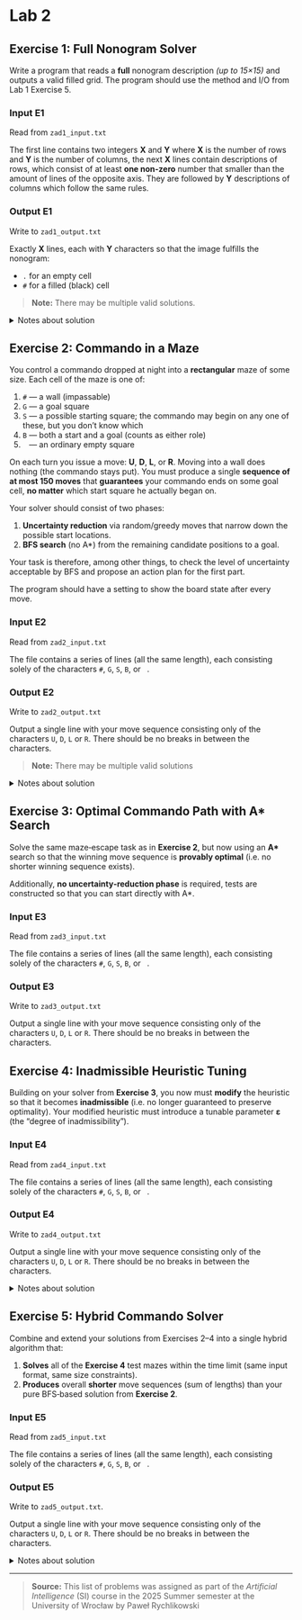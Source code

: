 # Lab 2

## Exercise 1: Full Nonogram Solver

Write a program that reads a **full** nonogram description *(up to 15×15)* and outputs a valid filled grid. The program should use the method and I/O from Lab 1 Exercise 5.

### Input E1

Read from `zad1_input.txt`

The first line contains two integers **X** and **Y** where **X** is the number of rows and **Y** is the number of columns, the next **X** lines contain descriptions of rows, which consist of at least **one non-zero** number that smaller than the amount of lines of the opposite axis. They are followed by **Y** descriptions of columns which follow the same rules.

### Output E1

Write to `zad1_output.txt`

Exactly **X** lines, each with **Y** characters so that the image fulfills the nonogram:

- `.` for an empty cell  
- `#` for a filled (black) cell

> **Note:** There may be multiple valid solutions.

<details>
  <summary>Notes about solution</summary>
    The solution in the Lab 2 folder worked for most of the examples in the time limit provided by the professor. In the Lab 3 folder there exist a solution that solves these examples in the time limit, but loses a bit score due to method used.
</details>

## Exercise 2: Commando in a Maze

You control a commando dropped at night into a **rectangular** maze of some size. Each cell of the maze is one of:

1. `#` — a wall (impassable)
2. `G` — a goal square
3. `S` — a possible starting square; the commando may begin on any one of these, but you don’t know which
4. `B` — both a start and a goal (counts as either role)  
5. ` ` — an ordinary empty square

On each turn you issue a move: **U**, **D**, **L**, or **R**.  Moving into a wall does nothing (the commando stays put).  You must produce a single **sequence of at most 150 moves** that **guarantees** your commando ends on some goal cell, **no matter** which start square he actually began on.

Your solver should consist of two phases:

1. **Uncertainty reduction** via random/greedy moves that narrow down the possible start locations.  
2. **BFS search** (no A*) from the remaining candidate positions to a goal.

Your task is therefore, among other things, to check the level of uncertainty acceptable by BFS and propose an action plan for the first part.

The program should have a setting to show the board state after every move.

### Input E2

Read from `zad2_input.txt`

The file contains a series of lines (all the same length), each consisting solely of the characters `#`, `G`, `S`, `B`, or  ` `.

### Output E2

Write to `zad2_output.txt`

Output a single line with your move sequence consisting only of the characters `U`, `D`, `L` or `R`. There should be no breaks in between the characters.

> **Note:** There may be multiple valid solutions

<details>
  <summary>Notes about solution</summary>
    The proffesor stated that the initial uncertainty reduction could be performed by using trial and error to get a <i> good enough </i> sequence, hence my solution uses that fact.
</details>

## Exercise 3: Optimal Commando Path with A* Search

Solve the same maze‐escape task as in **Exercise 2**, but now using an **A\*** search so that the winning move sequence is **provably optimal** (i.e. no shorter winning sequence exists).

Additionally, **no uncertainty‐reduction phase** is required, tests are constructed so that you can start directly with A\*.  

### Input E3

Read from `zad3_input.txt`

The file contains a series of lines (all the same length), each consisting solely of the characters `#`, `G`, `S`, `B`, or  ` `.

### Output E3

Write to `zad3_output.txt`

Output a single line with your move sequence consisting only of the characters `U`, `D`, `L` or `R`. There should be no breaks in between the characters.

## Exercise 4: Inadmissible Heuristic Tuning

Building on your solver from **Exercise 3**, you now must **modify** the heuristic so that it becomes **inadmissible** (i.e. no longer guaranteed to preserve optimality). Your modified heuristic must introduce a tunable parameter **ε** (the “degree of inadmissibility”).

### Input E4

Read from `zad4_input.txt`

The file contains a series of lines (all the same length), each consisting solely of the characters `#`, `G`, `S`, `B`, or  ` `.

### Output E4

Write to `zad4_output.txt`

Output a single line with your move sequence consisting only of the characters `U`, `D`, `L` or `R`. There should be no breaks in between the characters.

<details>
  <summary>Notes about solution</summary>
    Due to nature of the labs, it was easier to repeat code in a different file and not build upon zad3.cpp . I know that it's not the <i> best way </i>, but simply incorporating the degree of inadmissability of 1 as default to the previous exercise seemed unelegant, therefore exercise 4 is a standalone program.
</details>

## Exercise 5: Hybrid Commando Solver

Combine and extend your solutions from Exercises 2–4 into a single hybrid algorithm that:

1. **Solves** all of the **Exercise 4** test mazes within the time limit (same input format, same size constraints).  
2. **Produces** overall **shorter** move sequences (sum of lengths) than your pure BFS‐based solution from **Exercise 2**.

### Input E5

Read from `zad5_input.txt`

The file contains a series of lines (all the same length), each consisting solely of the characters `#`, `G`, `S`, `B`, or  ` `.

### Output E5

Write to `zad5_output.txt`.

Output a single line with your move sequence consisting only of the characters `U`, `D`, `L` or `R`. There should be no breaks in between the characters.

<details>
  <summary>Notes about solution</summary>
For the same reasons as in Exercise 4, exercise 5 is a standalone program.
</details>

---

> **Source:**
> This list of problems was assigned as part of the *Artificial Intelligence* (SI) course in the 2025 Summer semester at the University of Wrocław by Paweł Rychlikowski
